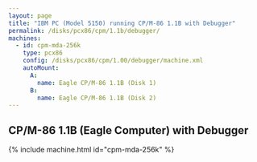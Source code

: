 ```yaml
---
layout: page
title: "IBM PC (Model 5150) running CP/M-86 1.1B with Debugger"
permalink: /disks/pcx86/cpm/1.1b/debugger/
machines:
  - id: cpm-mda-256k
    type: pcx86
    config: /disks/pcx86/cpm/1.00/debugger/machine.xml
    autoMount:
      A:
        name: Eagle CP/M-86 1.1B (Disk 1)
      B:
        name: Eagle CP/M-86 1.1B (Disk 2)
---
```


CP/M-86 1.1B (Eagle Computer) with Debugger
-------------------------------------------

{% include machine.html id="cpm-mda-256k" %}
